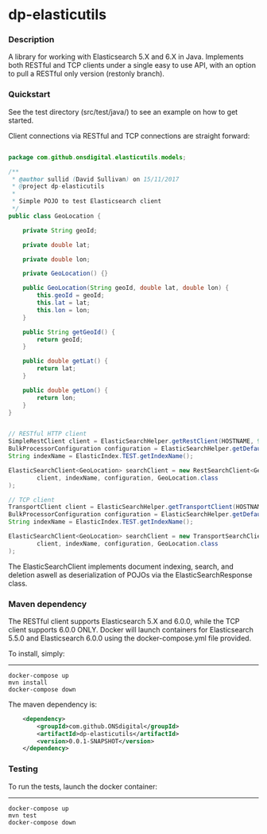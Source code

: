 dp-elasticutils
================

### Description

A library for working with Elasticsearch 5.X and 6.X in Java. Implements both RESTful and TCP clients under a single easy to use API, with an option to pull a RESTful only version (restonly branch).

### Quickstart

See the test directory (src/test/java/) to see an example on how to get started.

Client connections via RESTful and TCP connections are straight forward:

```java

package com.github.onsdigital.elasticutils.models;

/**
 * @author sullid (David Sullivan) on 15/11/2017
 * @project dp-elasticutils
 *
 * Simple POJO to test Elasticsearch client
 */
public class GeoLocation {

    private String geoId;

    private double lat;

    private double lon;

    private GeoLocation() {}

    public GeoLocation(String geoId, double lat, double lon) {
        this.geoId = geoId;
        this.lat = lat;
        this.lon = lon;
    }

    public String getGeoId() {
        return geoId;
    }

    public double getLat() {
        return lat;
    }

    public double getLon() {
        return lon;
    }
}


// RESTful HTTP client
SimpleRestClient client = ElasticSearchHelper.getRestClient(HOSTNAME, 9200);
BulkProcessorConfiguration configuration = ElasticSearchHelper.getDefaultBulkProcessorConfiguration();
String indexName = ElasticIndex.TEST.getIndexName();

ElasticSearchClient<GeoLocation> searchClient = new RestSearchClient<GeoLocation>(
        client, indexName, configuration, GeoLocation.class
);

// TCP client
TransportClient client = ElasticSearchHelper.getTransportClient(HOSTNAME, port.getPort(), settings);
BulkProcessorConfiguration configuration = ElasticSearchHelper.getDefaultBulkProcessorConfiguration();
String indexName = ElasticIndex.TEST.getIndexName();

ElasticSearchClient<GeoLocation> searchClient = new TransportSearchClient<GeoLocation>(
        client, indexName, configuration, GeoLocation.class
);
```

The ElasticSearchClient implements document indexing, search, and deletion aswell as deserialization of POJOs via the ElasticSearchResponse class.

### Maven dependency

The RESTful client supports Elasticsearch 5.X and 6.0.0, while the TCP client supports 6.0.0 ONLY. Docker will launch containers for Elasticsearch 5.5.0 and Elasticsearch 6.0.0 using the docker-compose.yml file provided.

To install, simply:

------
	docker-compose up
	mvn install
	docker-compose down

The maven dependency is:

```xml
    <dependency>
        <groupId>com.github.ONSdigital</groupId>
        <artifactId>dp-elasticutils</artifactId>
        <version>0.0.1-SNAPSHOT</version>
    </dependency>
```

### Testing

To run the tests, launch the docker container:

------
	docker-compose up
	mvn test
	docker-compose down